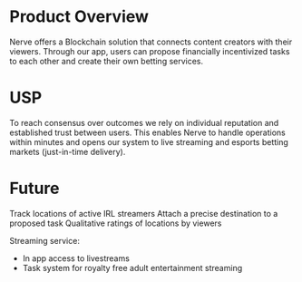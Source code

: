 # Product Overview
Nerve offers a Blockchain solution that connects content creators with their viewers. Through our app, users can propose financially incentivized tasks to each other and create their own betting services.

# USP
To reach consensus over outcomes we rely on individual reputation and established trust between users. This enables Nerve to handle operations within minutes and opens our system to live streaming and esports betting markets (just-in-time delivery).

# Future
Track locations of active IRL streamers
Attach a precise destination to a proposed task
Qualitative ratings of locations by viewers

Streaming service:
- In app access to livestreams
- Task system for royalty free adult entertainment streaming
